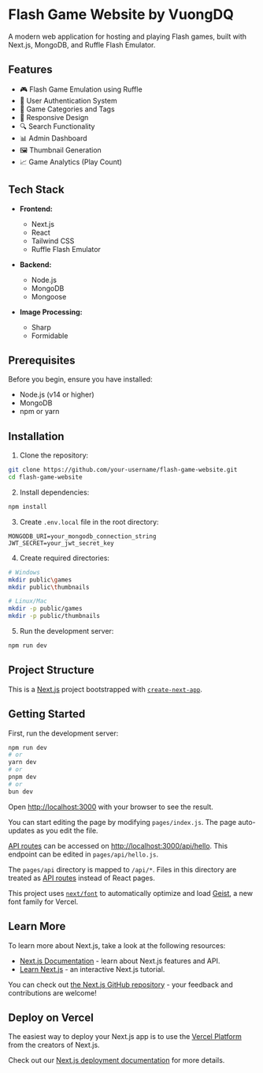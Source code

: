 # Flash Game Website by VuongDQ

A modern web application for hosting and playing Flash games, built with Next.js, MongoDB, and Ruffle Flash Emulator.

## Features

- 🎮 Flash Game Emulation using Ruffle
- 👤 User Authentication System
- 🎯 Game Categories and Tags
- 📱 Responsive Design
- 🔍 Search Functionality
- 📊 Admin Dashboard
- 🖼️ Thumbnail Generation
- 📈 Game Analytics (Play Count)

## Tech Stack

- **Frontend:**
  - Next.js
  - React
  - Tailwind CSS
  - Ruffle Flash Emulator

- **Backend:**
  - Node.js
  - MongoDB
  - Mongoose

- **Image Processing:**
  - Sharp
  - Formidable

## Prerequisites

Before you begin, ensure you have installed:
- Node.js (v14 or higher)
- MongoDB
- npm or yarn

## Installation

1. Clone the repository:
```bash
git clone https://github.com/your-username/flash-game-website.git
cd flash-game-website
```

2. Install dependencies:
```bash
npm install
```

3. Create `.env.local` file in the root directory:
```env
MONGODB_URI=your_mongodb_connection_string
JWT_SECRET=your_jwt_secret_key
```

4. Create required directories:
```bash
# Windows
mkdir public\games
mkdir public\thumbnails

# Linux/Mac
mkdir -p public/games
mkdir -p public/thumbnails
```

5. Run the development server:
```bash
npm run dev
```

## Project Structure

This is a [Next.js](https://nextjs.org) project bootstrapped with [`create-next-app`](https://nextjs.org/docs/pages/api-reference/create-next-app).

## Getting Started

First, run the development server:

```bash
npm run dev
# or
yarn dev
# or
pnpm dev
# or
bun dev
```

Open [http://localhost:3000](http://localhost:3000) with your browser to see the result.

You can start editing the page by modifying `pages/index.js`. The page auto-updates as you edit the file.

[API routes](https://nextjs.org/docs/pages/building-your-application/routing/api-routes) can be accessed on [http://localhost:3000/api/hello](http://localhost:3000/api/hello). This endpoint can be edited in `pages/api/hello.js`.

The `pages/api` directory is mapped to `/api/*`. Files in this directory are treated as [API routes](https://nextjs.org/docs/pages/building-your-application/routing/api-routes) instead of React pages.

This project uses [`next/font`](https://nextjs.org/docs/pages/building-your-application/optimizing/fonts) to automatically optimize and load [Geist](https://vercel.com/font), a new font family for Vercel.

## Learn More

To learn more about Next.js, take a look at the following resources:

- [Next.js Documentation](https://nextjs.org/docs) - learn about Next.js features and API.
- [Learn Next.js](https://nextjs.org/learn-pages-router) - an interactive Next.js tutorial.

You can check out [the Next.js GitHub repository](https://github.com/vercel/next.js) - your feedback and contributions are welcome!

## Deploy on Vercel

The easiest way to deploy your Next.js app is to use the [Vercel Platform](https://vercel.com/new?utm_medium=default-template&filter=next.js&utm_source=create-next-app&utm_campaign=create-next-app-readme) from the creators of Next.js.

Check out our [Next.js deployment documentation](https://nextjs.org/docs/pages/building-your-application/deploying) for more details.
